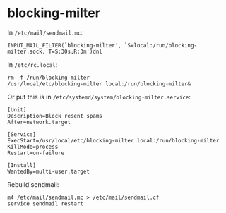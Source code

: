 # blocking-milter

In `/etc/mail/sendmail.mc`:

    INPUT_MAIL_FILTER(`blocking-milter', `S=local:/run/blocking-milter.sock, T=S:30s;R:3m')dnl

In `/etc/rc.local`:

	rm -f /run/blocking-milter
	/usr/local/etc/blocking-milter local:/run/blocking-milter&

Or put this is in `/etc/systemd/system/blocking-milter.service`:

    [Unit]
    Description=Block resent spams
    After=network.target
 
    [Service]
    ExecStart=/usr/local/etc/blocking-milter local:/run/blocking-milter
    KillMode=process
    Restart=on-failure

    [Install]
    WantedBy=multi-user.target

Rebuild sendmail:

    m4 /etc/mail/sendmail.mc > /etc/mail/sendmail.cf
    service sendmail restart
